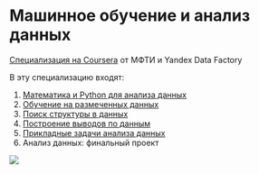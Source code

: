 # Машинное обучение и анализ данных

[Специализация на Coursera](https://www.coursera.org/specializations/mashinnoye-obucheniye) от МФТИ и Yandex Data Factory

В эту специализацию входят:

1. [Математика и Python для анализа данных](https://www.coursera.org/learn/mathematics-and-python/)
2. [Обучение на размеченных данных](https://www.coursera.org/learn/supervised-learning)
3. [Поиск структуры в данных](https://www.coursera.org/learn/unsupervised-learning)
4. [Построение выводов по данным](https://www.coursera.org/learn/stats-for-data-analysis/)
5. [Прикладные задачи анализа данных](https://www.coursera.org/learn/data-analysis-applications/)
6. Анализ данных: финальный проект

[![](https://github.com/SeniorCat/coursera/blob/master/machine-learning-data-analysis/header.jpg)](https://www.coursera.org/specializations/mashinnoye-obucheniye)
